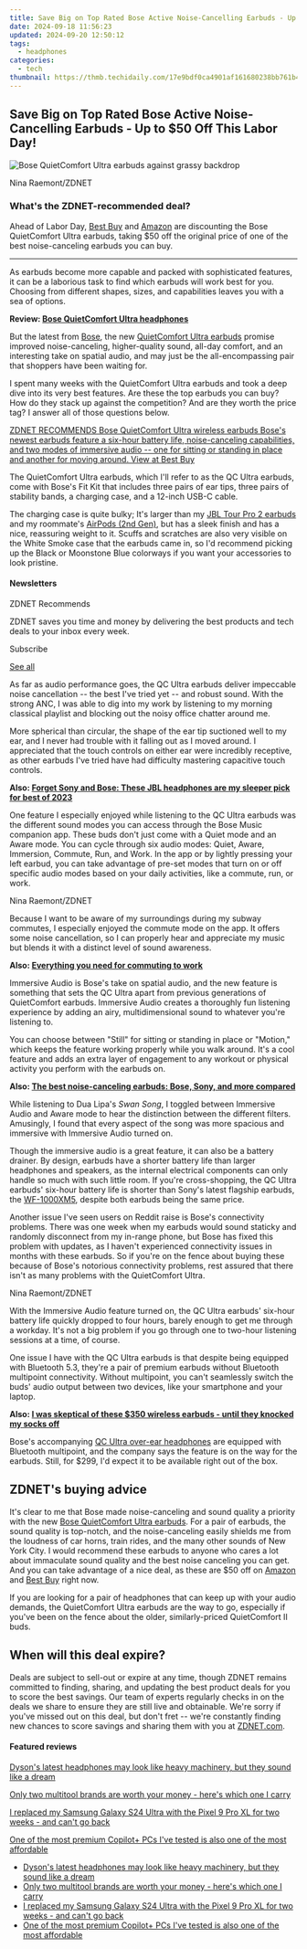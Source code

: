 ```yaml
---
title: Save Big on Top Rated Bose Active Noise-Cancelling Earbuds - Up to $50 Off This Labor Day!
date: 2024-09-18 11:56:23
updated: 2024-09-20 12:50:12
tags:
  - headphones
categories:
  - tech
thumbnail: https://thmb.techidaily.com/17e9bdf0ca4901af161680238bb761b46415b8f3d6512c63e9ff94e5d9f50942.jpg
---
```


## Save Big on Top Rated Bose Active Noise-Cancelling Earbuds - Up to $50 Off This Labor Day!

![Bose QuietComfort Ultra earbuds against grassy backdrop](https://www.zdnet.com/a/img/resize/9ece533472fe6807b625e32426c769633a29333d/2023/10/31/4370afa8-d710-4b4b-9ecb-f8b165021c4a/dsc00544.jpg?auto=webp&width=1280)

Nina Raemont/ZDNET

### What's the ZDNET-recommended deal? 

Ahead of Labor Day, [Best Buy](https://shop-links.co/link/?url=https%3A%2F%2Fwww.bestbuy.com%2Fsite%2Fbose-quietcomfort-ultra-true-wireless-noise-cancelling-in-ear-earbuds-black%2F6554465.p%3FskuId%3D6554465&publisher_slug=itechdaily19598&exclusive=1) and [Amazon](https://buy.geni.us/Proxy.ashx?TSID=368250&GR%5FURL=https%3A%2F%2Fwww.amazon.com%2FBose-QuietComfort-Cancelling-World-Class-Cancellation%2Fdp%2FB0CD2FSRDD%3Ftag%3Dzd-buy-button-20%26ascsubtag%3D%5F%5FCOM%5FCLICK%5FID%5F%5F%7C78851727-b6aa-4271-b47c-0b40746e160c%7Cdtp&dtb=1) are discounting the Bose QuietComfort Ultra earbuds, taking $50 off the original price of one of the best noise-canceling earbuds you can buy. 

---

As earbuds become more capable and packed with sophisticated features, it can be a laborious task to find which earbuds will work best for you. Choosing from different shapes, sizes, and capabilities leaves you with a sea of options.

**Review: [Bose QuietComfort Ultra headphones](https://www.zdnet.com/article/bose-quietcomfort-ultra-review/)**

But the latest from [Bose](https://www.dpbolvw.net/click-9041660-15889857-1724679379000?sid=zd-%5F%5FCOM%5FCLICK%5FID%5F%5F-dtp), the new [QuietComfort Ultra earbuds](https://buy.geni.us/Proxy.ashx?TSID=368250&GR%5FURL=https%3A%2F%2Fwww.amazon.com%2Fdp%2FB0CD2FSRDD%3Ftag%3Dzd-buy-button-20%26ascsubtag%3D%5F%5FCOM%5FCLICK%5FID%5F%5F%7C78851727-b6aa-4271-b47c-0b40746e160c%7Cdtp&dtb=1) promise improved noise-canceling, higher-quality sound, all-day comfort, and an interesting take on spatial audio, and may just be the all-encompassing pair that shoppers have been waiting for. 

I spent many weeks with the QuietComfort Ultra earbuds and took a deep dive into its very best features. Are these the top earbuds you can buy? How do they stack up against the competition? And are they worth the price tag? I answer all of those questions below.

[ZDNET RECOMMENDS Bose QuietComfort Ultra wireless earbuds Bose's newest earbuds feature a six-hour battery life, noise-canceling capabilities, and two modes of immersive audio -- one for sitting or standing in place and another for moving around. View at Best Buy](https://shop-links.co/link/?url=https%3A%2F%2Fwww.bestbuy.com%2Fsite%2Fbose-quietcomfort-ultra-true-wireless-noise-cancelling-in-ear-earbuds-white-smoke%2F6554466.p%3F&publisher_slug=itechdaily19598&exclusive=1)

The QuietComfort Ultra earbuds, which I'll refer to as the QC Ultra earbuds, come with Bose's Fit Kit that includes three pairs of ear tips, three pairs of stability bands, a charging case, and a 12-inch USB-C cable. 

The charging case is quite bulky; It's larger than my [JBL Tour Pro 2 earbuds](https://www.zdnet.com/article/forget-airpods-these-wireless-earbuds-offer-clever-features-that-apple-doesnt/) and my roommate's [AirPods (2nd Gen)](https://apple.sjv.io/c/159047/435031/7613?&sharedid=zdnet&partnerpropertyid=1980086&u=https%3A%2F%2Fwww.apple.com%2Fshop%2Fproduct%2FMV7N2AM%2FA%2Fairpods-with-charging-case&subId1=zd-%5F%5FCOM%5FCLICK%5FID%5F%5F-dtp), but has a sleek finish and has a nice, reassuring weight to it. Scuffs and scratches are also very visible on the White Smoke case that the earbuds came in, so I'd recommend picking up the Black or Moonstone Blue colorways if you want your accessories to look pristine.

#### Newsletters

ZDNET Recommends

ZDNET saves you time and money by delivering the best products and tech deals to your inbox every week.

 Subscribe

[See all](https://www.zdnet.com/newsletters/)

As far as audio performance goes, the QC Ultra earbuds deliver impeccable noise cancellation -- the best I've tried yet -- and robust sound. With the strong ANC, I was able to dig into my work by listening to my morning classical playlist and blocking out the noisy office chatter around me. 

More spherical than circular, the shape of the ear tip suctioned well to my ear, and I never had trouble with it falling out as I moved around. I appreciated that the touch controls on either ear were incredibly receptive, as other earbuds I've tried have had difficulty mastering capacitive touch controls.

**Also: [Forget Sony and Bose: These JBL headphones are my sleeper pick for best of 2023](https://www.zdnet.com/article/forget-sony-and-bose-these-jbl-headphones-are-my-sleeper-pick-for-best-of-2023/)**

One feature I especially enjoyed while listening to the QC Ultra earbuds was the different sound modes you can access through the Bose Music companion app. These buds don't just come with a Quiet mode and an Aware mode. You can cycle through six audio modes: Quiet, Aware, Immersion, Commute, Run, and Work. In the app or by lightly pressing your left earbud, you can take advantage of pre-set modes that turn on or off specific audio modes based on your daily activities, like a commute, run, or work.

Nina Raemont/ZDNET

Because I want to be aware of my surroundings during my subway commutes, I especially enjoyed the commute mode on the app. It offers some noise cancellation, so I can properly hear and appreciate my music but blends it with a distinct level of sound awareness. 

**Also: [Everything you need for commuting to work](https://www.zdnet.com/home-and-office/work-life/everything-you-need-for-commuting-to-work/)**

Immersive Audio is Bose's take on spatial audio, and the new feature is something that sets the QC Ultra apart from previous generations of QuietComfort earbuds. Immersive Audio creates a thoroughly fun listening experience by adding an airy, multidimensional sound to whatever you're listening to. 

You can choose between "Still" for sitting or standing in place or "Motion," which keeps the feature working properly while you walk around. It's a cool feature and adds an extra layer of engagement to any workout or physical activity you perform with the earbuds on. 

**Also: [The best noise-canceling earbuds: Bose, Sony, and more compared](https://www.zdnet.com/article/best-noise-canceling-earbuds/)**

While listening to Dua Lipa's _Swan Song_, I toggled between Immersive Audio and Aware mode to hear the distinction between the different filters. Amusingly, I found that every aspect of the song was more spacious and immersive with Immersive Audio turned on. 

Though the immersive audio is a great feature, it can also be a battery drainer. By design, earbuds have a shorter battery life than larger headphones and speakers, as the internal electrical components can only handle so much with such little room. If you're cross-shopping, the QC Ultra earbuds' six-hour battery life is shorter than Sony's latest flagship earbuds, the [WF-1000XM5](https://www.zdnet.com/article/sonys-new-wf-1000xm5-may-just-be-the-best-premium-earbuds-right-now/), despite both earbuds being the same price. 

Another issue I've seen users on Reddit raise is Bose's connectivity problems. There was one week when my earbuds would sound staticky and randomly disconnect from my in-range phone, but Bose has fixed this problem with updates, as I haven't experienced connectivity issues in months with these earbuds. So if you're on the fence about buying these because of Bose's notorious connectivity problems, rest assured that there isn't as many problems with the QuietComfort Ultra. 

Nina Raemont/ZDNET

With the Immersive Audio feature turned on, the QC Ultra earbuds' six-hour battery life quickly dropped to four hours, barely enough to get me through a workday. It's not a big problem if you go through one to two-hour listening sessions at a time, of course.

One issue I have with the QC Ultra earbuds is that despite being equipped with Bluetooth 5.3, they're a pair of premium earbuds without Bluetooth multipoint connectivity. Without multipoint, you can't seamlessly switch the buds' audio output between two devices, like your smartphone and your laptop.

**Also: [I was skeptical of these $350 wireless earbuds - until they knocked my socks off](https://www.zdnet.com/article/i-was-skeptical-of-these-350-wireless-earbuds-until-they-knocked-my-socks-off/)**

Bose's accompanying [QC Ultra over-ear headphones](https://www.zdnet.com/article/bose-quietcomfort-ultra-review/) are equipped with Bluetooth multipoint, and the company says the feature is on the way for the earbuds. Still, for $299, I'd expect it to be available right out of the box.

## ZDNET's buying advice

It's clear to me that Bose made noise-canceling and sound quality a priority with the new [Bose QuietComfort Ultra earbuds](https://www.dpbolvw.net/click-9041660-15889857-1724679379000?sid=zd-%5F%5FCOM%5FCLICK%5FID%5F%5F-dtp). For a pair of earbuds, the sound quality is top-notch, and the noise-canceling easily shields me from the loudness of car horns, train rides, and the many other sounds of New York City. I would recommend these earbuds to anyone who cares a lot about immaculate sound quality and the best noise canceling you can get. And you can take advantage of a nice deal, as these are $50 off on [Amazon](https://buy.geni.us/Proxy.ashx?TSID=368250&GR%5FURL=https%3A%2F%2Fwww.amazon.com%2FBose-QuietComfort-Cancelling-World-Class-Cancellation%2Fdp%2FB0CD2FSRDD%3Ftag%3Dzd-buy-button-20%26ascsubtag%3D%5F%5FCOM%5FCLICK%5FID%5F%5F%7C78851727-b6aa-4271-b47c-0b40746e160c%7Cdtp&dtb=1) and [Best Buy](https://shop-links.co/link/?url=https%3A%2F%2Fwww.bestbuy.com%2Fsite%2Fbose-quietcomfort-ultra-true-wireless-noise-cancelling-in-ear-earbuds-black%2F6554465.p%3FskuId%3D6554465&publisher_slug=itechdaily19598&exclusive=1) right now. 

If you are looking for a pair of headphones that can keep up with your audio demands, the QuietComfort Ultra earbuds are the way to go, especially if you've been on the fence about the older, similarly-priced QuietComfort II buds. 

## When will this deal expire?

Deals are subject to sell-out or expire at any time, though ZDNET remains committed to finding, sharing, and updating the best product deals for you to score the best savings. Our team of experts regularly checks in on the deals we share to ensure they are still live and obtainable. We're sorry if you've missed out on this deal, but don't fret -- we're constantly finding new chances to score savings and sharing them with you at [ZDNET.com](https://www.zdnet.com/).

#### Featured reviews

[Dyson's latest headphones may look like heavy machinery, but they sound like a dream](https://www.zdnet.com/article/i-tested-dysons-500-flagship-headphones-and-theyre-more-competitive-than-expected/ "Dyson's latest headphones may look like heavy machinery, but they sound like a dream")

[Only two multitool brands are worth your money - here's which one I carry](https://www.zdnet.com/article/only-two-multitool-brands-are-worth-your-money-heres-which-one-i-carry/ "Only two multitool brands are worth your money - here's which one I carry")

[I replaced my Samsung Galaxy S24 Ultra with the Pixel 9 Pro XL for two weeks - and can't go back](https://www.zdnet.com/article/i-replaced-my-samsung-galaxy-s24-ultra-with-the-pixel-9-pro-xl-for-two-weeks-and-cant-go-back/ "I replaced my Samsung Galaxy S24 Ultra with the Pixel 9 Pro XL for two weeks - and can't go back")

[One of the most premium Copilot+ PCs I've tested is also one of the most affordable](https://www.zdnet.com/article/one-of-the-most-premium-copilot-pcs-ive-tested-is-also-one-of-the-most-affordable/ "One of the most premium Copilot+ PCs I've tested is also one of the most affordable")

* [Dyson's latest headphones may look like heavy machinery, but they sound like a dream](https://www.zdnet.com/article/i-tested-dysons-500-flagship-headphones-and-theyre-more-competitive-than-expected/ "Dyson's latest headphones may look like heavy machinery, but they sound like a dream")
* [Only two multitool brands are worth your money - here's which one I carry](https://www.zdnet.com/article/only-two-multitool-brands-are-worth-your-money-heres-which-one-i-carry/ "Only two multitool brands are worth your money - here's which one I carry")
* [I replaced my Samsung Galaxy S24 Ultra with the Pixel 9 Pro XL for two weeks - and can't go back](https://www.zdnet.com/article/i-replaced-my-samsung-galaxy-s24-ultra-with-the-pixel-9-pro-xl-for-two-weeks-and-cant-go-back/ "I replaced my Samsung Galaxy S24 Ultra with the Pixel 9 Pro XL for two weeks - and can't go back")
* [One of the most premium Copilot+ PCs I've tested is also one of the most affordable](https://www.zdnet.com/article/one-of-the-most-premium-copilot-pcs-ive-tested-is-also-one-of-the-most-affordable/ "One of the most premium Copilot+ PCs I've tested is also one of the most affordable")

<ins class="adsbygoogle"
     style="display:block"
     data-ad-format="autorelaxed"
     data-ad-client="ca-pub-7571918770474297"
     data-ad-slot="1223367746"></ins>



<ins class="adsbygoogle"
     style="display:block"
     data-ad-client="ca-pub-7571918770474297"
     data-ad-slot="8358498916"
     data-ad-format="auto"
     data-full-width-responsive="true"></ins>
